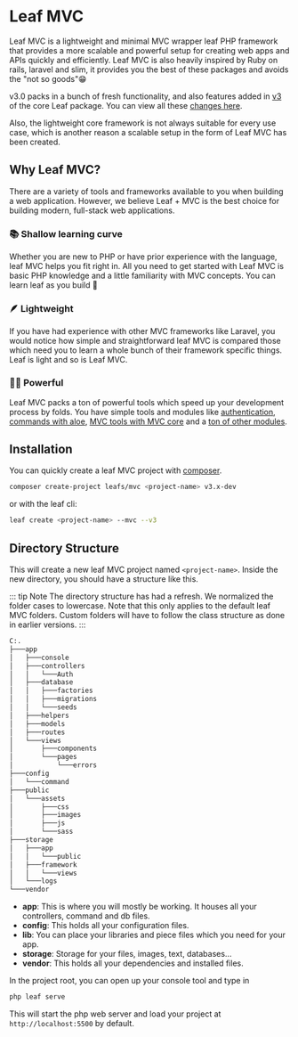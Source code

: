 # Leaf MVC
<!-- markdownlint-disable no-inline-html -->

Leaf MVC is a lightweight and minimal MVC wrapper leaf PHP framework that provides a more scalable and powerful setup for creating web apps and APIs quickly and efficiently. Leaf MVC is also heavily inspired by Ruby on rails, laravel and slim, it provides you the best of these packages and avoids the "not so goods"😁

v3.0 packs in a bunch of fresh functionality, and also features added in [v3](https://leafphp.dev) of the core Leaf package. You can view all these [changes here](/docs/new/).

Also, the lightweight core framework is not always suitable for every use case, which is another reason a scalable setup in the form of Leaf MVC has been created.

## Why Leaf MVC?

There are a variety of tools and frameworks available to you when building a web application. However, we believe Leaf + MVC is the best choice for building modern, full-stack web applications.

### 📚 Shallow learning curve

Whether you are new to PHP or have prior experience with the language, leaf MVC helps you fit right in. All you need to get started with Leaf MVC is basic PHP knowledge and a little familiarity with MVC concepts. You can learn leaf as you build 🥰

### 🪶 Lightweight

If you have had experience with other MVC frameworks like Laravel, you would notice how simple and straightforward leaf MVC is compared those which need you to learn a whole bunch of their framework specific things. Leaf is light and so is Leaf MVC.

### 💪🏽 Powerful

Leaf MVC packs a ton of powerful tools which speed up your development process by folds. You have simple tools and modules like [authentication](https://www.leafphp.dev/modules/auth/), [commands with aloe](https://www.leafphp.dev/aloe-cli/), [MVC tools with MVC core](https://www.leafphp.dev/modules/mvc-core/) and a [ton of other modules](https://www.leafphp.dev/modules/).

## Installation

You can quickly create a leaf MVC project with [composer](https://getcomposer.org).

```sh
composer create-project leafs/mvc <project-name> v3.x-dev
```

or with the leaf cli:

```sh
leaf create <project-name> --mvc --v3
```

## Directory Structure

This will create a new leaf MVC project named `<project-name>`. Inside the new directory, you should have a structure like this.

::: tip Note
The directory structure has had a refresh. We normalized the folder cases to lowercase. Note that this only applies to the default leaf MVC folders. Custom folders will have to follow the class structure as done in earlier versions.
:::

```bash
C:.
├───app
│   ├───console
│   ├───controllers
│   │   └───Auth
│   ├───database
│   │   ├───factories
│   │   ├───migrations
│   │   └───seeds
│   ├───helpers
│   ├───models
│   ├───routes
│   └───views
│       ├───components
│       └───pages
│           └───errors
├───config
│   └───command
├───public
│   └───assets
│       ├───css
│       ├───images
│       ├───js
│       └───sass
├───storage
│   ├───app
│   │   └───public
│   ├───framework
│   │   └───views
│   └───logs
└───vendor
```

- **app**: This is where you will mostly be working. It houses all your controllers, command and db files.
- **config**: This holds all your configuration files.
- **lib**: You can place your libraries and piece files which you need for your app.
- **storage**: Storage for your files, images, text, databases...
- **vendor**: This holds all your dependencies and installed files.

In the project root, you can open up your console tool and type in

```bash
php leaf serve
```

This will start the php web server and load your project at `http://localhost:5500` by default.
